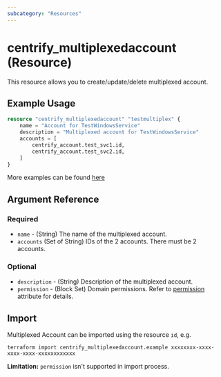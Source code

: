 ```yaml
---
subcategory: "Resources"
---
```


# centrify_multiplexedaccount (Resource)

This resource allows you to create/update/delete multiplexed account.

## Example Usage

```terraform
resource "centrify_multiplexedaccount" "testmultiplex" {
    name = "Account for TestWindowsService"
    description = "Multiplexed account for TestWindowsService"
    accounts = [
        centrify_account.test_svc1.id,
        centrify_account.test_svc2.id,
    ]
}
```

More examples can be found [here](https://github.com/marcozj/terraform-provider-centrify/tree/main/examples/centrify_service)

## Argument Reference

### Required

- `name` - (String) The name of the multiplexed account.
- `accounts` (Set of String) IDs of the 2 accounts. There must be 2 accounts.

### Optional

- `description` - (String) Description of the multiplexed account.
- `permission` - (Block Set) Domain permissions. Refer to [permission](./attribute_permission.md) attribute for details.

## Import

Multiplexed Account can be imported using the resource `id`, e.g.

```shell
terraform import centrify_multiplexedaccount.example xxxxxxxx-xxxx-xxxx-xxxx-xxxxxxxxxxxx
```

**Limitation:** `permission` isn't supported in import process.
